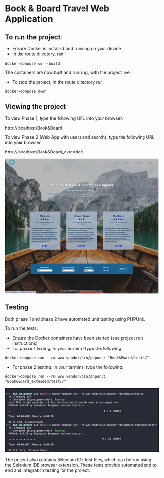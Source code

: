 # Book & Board Travel Web Application

## To run the project:

- Ensure Docker is installed and running on your device
- In the route directory, run:

```
docker-compose up --build
```

The containers are now built and running, with the project live.

- To stop the project, in the route directory run:

```
docker-compose down
```

## Viewing the project

To view Phase 1, type the following URL into your browser:

http://localhost/Book&Board

To view Phase 2 (Web App with users and search), type the following URL into your browser:

http://localhost/Book&Board_extended

![alt text](image.png)

## Testing

Both phase 1 and phase 2 have automated unit testing using PHPUnit.

To run the tests:

- Ensure the Docker containers have been started (see project run instructions)
- For phase 1 testing, in your terminal type the following:

```
docker-compose run --rm www vendor/bin/phpunit "Book&Board/tests/"
```

- For phase 2 testing, in your terminal type the following:

```
docker-compose run --rm www vendor/bin/phpunit "Book&Board_extended/tests/"
```

![alt text](image-1.png)

The project also contains Selenium IDE test files, which can be run using the Selenium IDE browser extension. These tests provide automated end to end and integration testing for the project.
